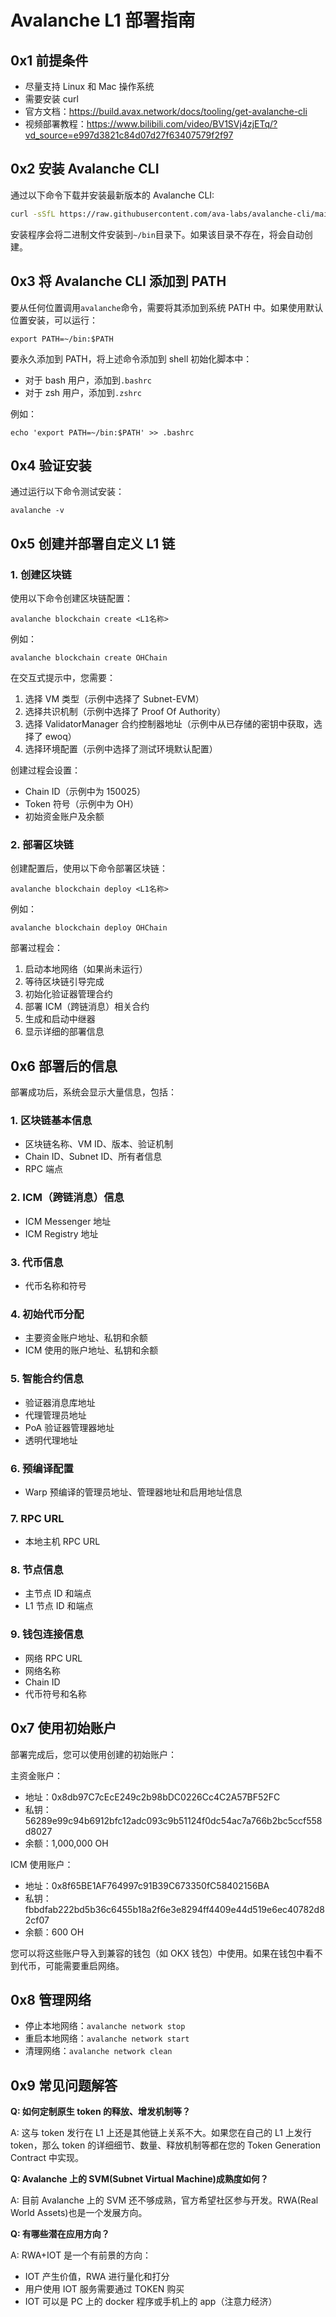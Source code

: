 # Avalanche L1 部署指南

## 0x1 前提条件

-   尽量支持 Linux 和 Mac 操作系统
-   需要安装 curl
-   官方文档：https://build.avax.network/docs/tooling/get-avalanche-cli
-   视频部署教程：https://www.bilibili.com/video/BV1SVj4zjETq/?vd_source=e997d3821c84d07d27f63407579f2f97

## 0x2 安装 Avalanche CLI

通过以下命令下载并安装最新版本的 Avalanche CLI:

```bash
curl -sSfL https://raw.githubusercontent.com/ava-labs/avalanche-cli/main/scripts/install.sh | sh -s
```

安装程序会将二进制文件安装到`~/bin`目录下。如果该目录不存在，将会自动创建。

## 0x3 将 Avalanche CLI 添加到 PATH

要从任何位置调用`avalanche`命令，需要将其添加到系统 PATH 中。如果使用默认位置安装，可以运行：

```
export PATH=~/bin:$PATH
```

要永久添加到 PATH，将上述命令添加到 shell 初始化脚本中：

-   对于 bash 用户，添加到`.bashrc`
-   对于 zsh 用户，添加到`.zshrc`

例如：

```
echo 'export PATH=~/bin:$PATH' >> .bashrc
```

## 0x4 验证安装

通过运行以下命令测试安装：

```
avalanche -v
```

## 0x5 创建并部署自定义 L1 链

### 1. 创建区块链

使用以下命令创建区块链配置：

```
avalanche blockchain create <L1名称>
```

例如：

```
avalanche blockchain create OHChain
```

在交互式提示中，您需要：

1. 选择 VM 类型（示例中选择了 Subnet-EVM）
2. 选择共识机制（示例中选择了 Proof Of Authority）
3. 选择 ValidatorManager 合约控制器地址（示例中从已存储的密钥中获取，选择了 ewoq）
4. 选择环境配置（示例中选择了测试环境默认配置）

创建过程会设置：

-   Chain ID（示例中为 150025）
-   Token 符号（示例中为 OH）
-   初始资金账户及余额

### 2. 部署区块链

创建配置后，使用以下命令部署区块链：

```
avalanche blockchain deploy <L1名称>
```

例如：

```
avalanche blockchain deploy OHChain
```

部署过程会：

1. 启动本地网络（如果尚未运行）
2. 等待区块链引导完成
3. 初始化验证器管理合约
4. 部署 ICM（跨链消息）相关合约
5. 生成和启动中继器
6. 显示详细的部署信息

## 0x6 部署后的信息

部署成功后，系统会显示大量信息，包括：

### 1. 区块链基本信息

-   区块链名称、VM ID、版本、验证机制
-   Chain ID、Subnet ID、所有者信息
-   RPC 端点

### 2. ICM（跨链消息）信息

-   ICM Messenger 地址
-   ICM Registry 地址

### 3. 代币信息

-   代币名称和符号

### 4. 初始代币分配

-   主要资金账户地址、私钥和余额
-   ICM 使用的账户地址、私钥和余额

### 5. 智能合约信息

-   验证器消息库地址
-   代理管理员地址
-   PoA 验证器管理器地址
-   透明代理地址

### 6. 预编译配置

-   Warp 预编译的管理员地址、管理器地址和启用地址信息

### 7. RPC URL

-   本地主机 RPC URL

### 8. 节点信息

-   主节点 ID 和端点
-   L1 节点 ID 和端点

### 9. 钱包连接信息

-   网络 RPC URL
-   网络名称
-   Chain ID
-   代币符号和名称

## 0x7 使用初始账户

部署完成后，您可以使用创建的初始账户：

主资金账户：

-   地址：0x8db97C7cEcE249c2b98bDC0226Cc4C2A57BF52FC
-   私钥：56289e99c94b6912bfc12adc093c9b51124f0dc54ac7a766b2bc5ccf558d8027
-   余额：1,000,000 OH

ICM 使用账户：

-   地址：0x8f65BE1AF764997c91B39C673350fC58402156BA
-   私钥：fbbdfab222bd5b36c6455b18a2f6e3e8294ff4409e44d519e6ec40782d82cf07
-   余额：600 OH

您可以将这些账户导入到兼容的钱包（如 OKX 钱包）中使用。如果在钱包中看不到代币，可能需要重启网络。

## 0x8 管理网络

-   停止本地网络：`avalanche network stop`
-   重启本地网络：`avalanche network start`
-   清理网络：`avalanche network clean`

## 0x9 常见问题解答

**Q: 如何定制原生 token 的释放、增发机制等？**

A: 这与 token 发行在 L1 上还是其他链上关系不大。如果您在自己的 L1 上发行 token，那么 token 的详细细节、数量、释放机制等都在您的 Token Generation Contract 中实现。

**Q: Avalanche 上的 SVM(Subnet Virtual Machine)成熟度如何？**

A: 目前 Avalanche 上的 SVM 还不够成熟，官方希望社区参与开发。RWA(Real World Assets)也是一个发展方向。

**Q: 有哪些潜在应用方向？**

A: RWA+IOT 是一个有前景的方向：

-   IOT 产生价值，RWA 进行量化和打分
-   用户使用 IOT 服务需要通过 TOKEN 购买
-   IOT 可以是 PC 上的 docker 程序或手机上的 app（注意力经济）

